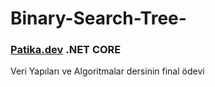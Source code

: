 # Binary-Search-Tree-
### **[Patika.dev](https://academy.patika.dev/tr/paths/baslangic-seviyesi-net-core-patikasi) .NET CORE**
Veri Yapıları ve Algoritmalar dersinin final ödevi 
